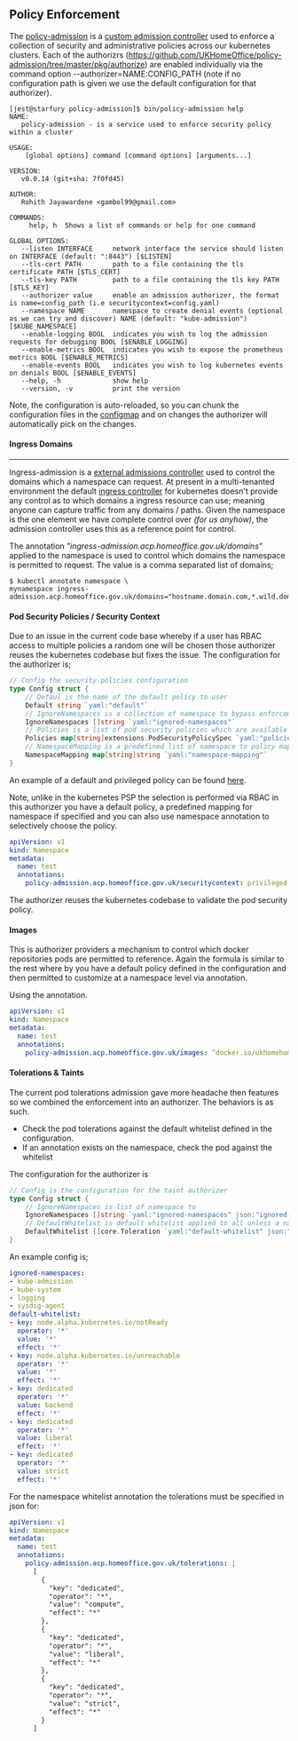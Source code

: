 ## **Policy Enforcement**

The [policy-admission](https://github.com/UKHomeOffice/policy-admission) is a [custom admission controller](https://kubernetes.io/docs/admin/extensible-admission-controllers/) used to enforce a collection of security and administrative policies across our kubernetes clusters. Each of the authorizrs (https://github.com/UKHomeOffice/policy-admission/tree/master/pkg/authorize) are enabled individually via the command option --authorizer=NAME:CONFIG_PATH (note if no configuration path is given we use the default configuration for that authorizer).

```shell
[jest@starfury policy-admission]$ bin/policy-admission help
NAME:
   policy-admission - is a service used to enforce security policy within a cluster

USAGE:
    [global options] command [command options] [arguments...]

VERSION:
   v0.0.14 (git+sha: 7f0fd45)

AUTHOR:
   Rohith Jayawardene <gambol99@gmail.com>

COMMANDS:
     help, h  Shows a list of commands or help for one command

GLOBAL OPTIONS:
   --listen INTERFACE     network interface the service should listen on INTERFACE (default: ":8443") [$LISTEN]
   --tls-cert PATH        path to a file containing the tls certificate PATH [$TLS_CERT]
   --tls-key PATH         path to a file containing the tls key PATH [$TLS_KEY]
   --authorizer value     enable an admission authorizer, the format is name=config_path (i.e securitycontext=config.yaml)
   --namespace NAME       namespace to create denial events (optional as we can try and discover) NAME (default: "kube-admission") [$KUBE_NAMESPACE]
   --enable-logging BOOL  indicates you wish to log the admission requests for debugging BOOL [$ENABLE_LOGGING]
   --enable-metrics BOOL  indicates you wish to expose the prometheus metrics BOOL [$ENABLE_METRICS]
   --enable-events BOOL   indicates you wish to log kubernetes events on denials BOOL [$ENABLE_EVENTS]
   --help, -h             show help
   --version, -v          print the version
```

Note, the configuration is auto-reloaded, so you can chunk the configuration files in the [configmap](https://kubernetes.io/docs/tasks/configure-pod-container/configmap/) and on changes the authorizer will automatically pick on the changes.

#### **Ingress Domains**

-----------
Ingress-admission is a [external admissions controller](https://kubernetes.io/docs/admin/extensible-admission-controllers/) used to control the domains which a namespace can request. At present in a multi-tenanted environment the default [ingress controller](https://github.com/kubernetes/ingress) for kubernetes doesn't provide any control as to which domains a ingress resource can use; meaning anyone can capture traffic from any domains / paths. Given the namespace is the one element we have complete control over *(for us anyhow)*, the admission controller uses this as a reference point for control.

The annotation *"ingress-admission.acp.homeoffice.gov.uk/domains"* applied to the namespace is used to control which domains the namespace is permitted to request. The value is a comma separated list of domains;

```shell
$ kubectl annotate namespace \
mynamespace ingress-admission.acp.homeoffice.gov.uk/domains="hostname.domain.com,*.wild.domain.com"
```

#### **Pod Security Policies / Security Context**

Due to an issue in the current code base whereby if a user has RBAC access to multiple policies a random one will be chosen those authorizer reuses the kubernetes codebase but fixes the issue. The configuration for the authorizer is;

```go
// Config the security policies configuration
type Config struct {
	// Defaul is the name of the default policy to user
	Default string `yaml:"default"`
	// IgnoreNamespaces is a collection of namespace to bypass enforcement
	IgnoreNamespaces []string `yaml:"ignored-namespaces"`
	// Policies is a list of pod security policies which are available
	Policies map[string]extensions.PodSecurityPolicySpec `yaml:"policies"`
	// NamespaceMapping is a predefined list of namespace to policy mapping
	NamespaceMapping map[string]string `yaml:"namespace-mapping"`
}
```

An example of a default and privileged policy can be found [here](https://github.com/UKHomeOffice/policy-admission/blob/master/pkg/authorize/securitycontext/config_test.yml).

Note, unlike in the kubernetes PSP the selection is performed via RBAC in this authorizer you have a default policy, a predefined mapping for namespace if specified and you can also use namespace annotation to selectively choose the policy.

```YAML
apiVersion: v1
kind: Namespace
metadata:
  name: test
  annotations:
    policy-admission.acp.homeoffice.gov.uk/securitycontext: privileged
```

The authorizer reuses the kubernetes codebase to validate the pod security policy.

#### **Images**

This is authorizer providers a mechanism to control which docker repositories pods are permitted to reference. Again the formula is similar to the rest where by you have a default policy defined in the configuration and then permitted to customize at a namespace level via annotation.


Using the annotation.

```YAML
apiVersion: v1
kind: Namespace
metadata:
  name: test
  annotations:
    policy-admission.acp.homeoffice.gov.uk/images: ^docker.io/ukhomehomeoffice/.*$, quay.io/ukhomehomeoffice/.*$
```

#### **Tolerations & Taints**

The current pod tolerations admission gave more headache then features so we combined the enforcement into an authorizer. The behaviors is as such.

* Check the pod tolerations against the default whitelist defined in the configuration.
* If an annotation exists on the namespace, check the pod against the whitelist

The configuration for the authorizer is

```go
// Config is the configuration for the taint authorizer
type Config struct {
	// IgnoreNamespaces is list of namespace to
	IgnoreNamespaces []string `yaml:"ignored-namespaces" json:"ignored-namespaces"`
	// DefaultWhitelist is default whitelist applied to all unless a namespace has one
	DefaultWhitelist []core.Toleration `yaml:"default-whitelist" json:"default-whitelist"`
}
```

An example config is;

```YAML
ignored-namespaces:
- kube-admission
- kube-system
- logging
- sysdig-agent
default-whitelist:
- key: node.alpha.kubernetes.io/notReady
  operator: '*'
  value: '*'
  effect: '*'
- key: node.alpha.kubernetes.io/unreachable
  operator: '*'
  value: '*'
  effect: '*'
- key: dedicated
  operator: '*'
  value: backend
  effect: '*'
- key: dedicated
  operator: '*'
  value: liberal
  effect: '*'
- key: dedicated
  operator: '*'
  value: strict
  effect: '*'
```

For the namespace whitelist annotation the tolerations must be specified in json for:

```YAML
apiVersion: v1
kind: Namespace
metadata:
  name: test
  annotations:
    policy-admission.acp.homeoffice.gov.uk/tolerations: |
      [
        {
          "key": "dedicated",
          "operator": "*",
          "value": "compute",
          "effect": "*"
        },
        {
          "key": "dedicated",
          "operator": "*",
          "value": "liberal",
          "effect": "*"
        },
        {
          "key": "dedicated",
          "operator": "*",
          "value": "strict",
          "effect": "*"
        }
      ]
```
